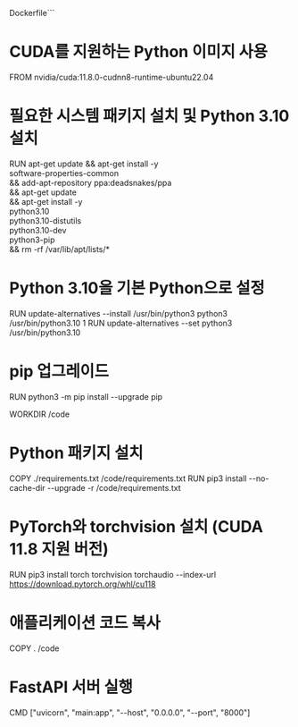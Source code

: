 Dockerfile```
# CUDA를 지원하는 Python 이미지 사용
FROM nvidia/cuda:11.8.0-cudnn8-runtime-ubuntu22.04

# 필요한 시스템 패키지 설치 및 Python 3.10 설치
RUN apt-get update && apt-get install -y \
    software-properties-common \
    && add-apt-repository ppa:deadsnakes/ppa \
    && apt-get update \
    && apt-get install -y \
    python3.10 \
    python3.10-distutils \
    python3.10-dev \
    python3-pip \
    && rm -rf /var/lib/apt/lists/*

# Python 3.10을 기본 Python으로 설정
RUN update-alternatives --install /usr/bin/python3 python3 /usr/bin/python3.10 1
RUN update-alternatives --set python3 /usr/bin/python3.10

# pip 업그레이드
RUN python3 -m pip install --upgrade pip

WORKDIR /code

# Python 패키지 설치
COPY ./requirements.txt /code/requirements.txt
RUN pip3 install --no-cache-dir --upgrade -r /code/requirements.txt

# PyTorch와 torchvision 설치 (CUDA 11.8 지원 버전)
RUN pip3 install torch torchvision torchaudio --index-url https://download.pytorch.org/whl/cu118

# 애플리케이션 코드 복사
COPY . /code

# FastAPI 서버 실행
CMD ["uvicorn", "main:app", "--host", "0.0.0.0", "--port", "8000"]
```